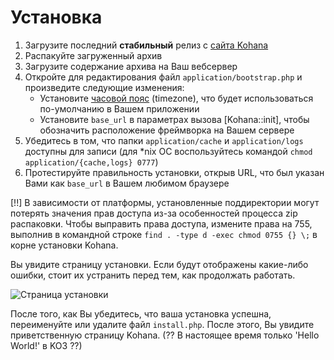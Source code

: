 # Установка

1. Загрузите последний **стабильный** релиз с [сайта Kohana](http://kohanaphp.com/)
2. Распакуйте загруженный архив
3. Загрузите содержание архива на Ваш вебсервер
4. Откройте для редактирования файл `application/bootstrap.php` и произведите следующие изменения:
	- Установите [часовой пояс](http://php.net/timezones) (timezone), что будет использоваться по-умолчанию в Вашем приложении
	- Установите `base_url` в параметрах вызова [Kohana::init], чтобы обозначить расположение фреймворка на Вашем сервере
6. Убедитесь в том, что папки `application/cache` и `application/logs` доступны для записи (для *nix ОС воспользуйтесь командой `chmod application/{cache,logs} 0777`)
7. Протестируйте правильность установки, открыв URL, что был указан Вами как `base_url` в Вашем любимом браузере

[!!] В зависимости от платформы, установленные поддиректории могут потерять значения прав доступа из-за особенностей процесса zip распаковки. Чтобы выправить права доступа, измените права на 755, выполнив в командной строке `find . -type d -exec chmod 0755 {} \;` в корне установки Kohana.

Вы увидите страницу установки. Если будут отображены какие-либо ошибки, стоит их устранить перед тем, как продолжать работать.

![Страница установки](img/install.png "Пример страницы установки")

После того, как Вы убедитесь, что ваша установка успешна, переименуйте или удалите файл `install.php`. После этого, Вы увидите приветственную страницу Kohana. (?? В настоящее время только 'Hello World!' в KO3 ??)

